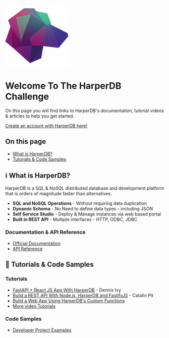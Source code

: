 <img width="200px" src="./images/harperdb.png"/>

# Welcome To The HarperDB Challenge

On this page you will find links to HarperDB's documentation, tutorial videos & articles to help you get started.

[Create an account with HarperDB here!](https://harperdb.io/)

## On this page

- [What is HarperDB?](#what-is-harperdb)
- [Tutorials & Code Samples](#tutorials--code-samples)

## ℹ️ What is HarperDB?

HarperDB is a SQL & NoSQL distributed database and development platform that is orders of magnitude faster than alternatives.

- **SQL and NoSQL Operations** - Without requiring data duplication
- **Dynamic Schema** - No Need to define data types - including JSON
- **Self Service Studio** - Deploy & Manage instances via web based portal
- **Built in REST API** - Multiple interfaces - HTTP, ODBC, JDBC


### Documentation & API Reference 

- [Official Documentation](https://harperdb.io/docs/overview/)
- [API Reference](https://api.harperdb.io/)

## 📙 Tutorials & Code Samples


### Tutorials
- [FastAPI + React JS App With HarperDB](https://youtu.be/xwfX70rIxCw) - Dennis Ivy
- [Build a REST API With Node.js, HarperDB and FastifyJS](https://youtu.be/UhNJPrkeMFM) - 
Catalin Pit
- [Build a Web App Using HarperDB's Custom Functions](https://youtu.be/rz6prItVJZU)
- [More video Tutorials](https://studio.harperdb.io/resources/tutorials/UExsZ1RNVEtzeXBTNUdJbjRZaTNOeEM0aW5YX3RBNU85SS4yODlGNEE0NkRGMEEzMEQy)


### Code Samples
- [Developer Project Examples](https://github.com/search?q=harperdb)